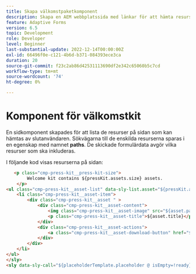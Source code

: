 ```yaml
---
title: Skapa välkomstpaketkomponent
description: Skapa en AEM webbplatssida med länkar för att hämta resurser baserat på skickade formulärdata.
feature: Adaptive Forms
version: 6.5
topic: Development
role: Developer
level: Beginner
last-substantial-update: 2022-12-14T00:00:00Z
exl-id: 66496f0e-c121-4b6d-b371-084393ece3ca
duration: 20
source-git-commit: f23c2ab86d42531113690df2e342c65060b5c7cd
workflow-type: tm+mt
source-wordcount: '74'
ht-degree: 0%

---
```


# Komponent för välkomstkit

En sidkomponent skapades för att lista de resurser på sidan som kan hämtas av slutanvändaren. Sökvägarna till de enskilda resurserna sparas i en egenskap med namnet **paths**. De skickade formulärdata avgör vilka resurser som ska inkluderas.

I följande kod visas resurserna på sidan:

```html
   <p class="cmp-press-kit__press-kit-size">
        Welcome kit contains ${pressKit.assets.size} assets.
    </p>
<ul class="cmp-press-kit__asset-list" data-sly-list.asset="${pressKit.assets}">
    <li class="cmp-press-kit__asset-item">
        <div class="cmp-press-kit__asset " >
            <div class="cmp-press-kit__asset-content">
                <img class="cmp-press-kit__asset-image" src="${asset.path}/jcr:content/renditions/cq5dam.thumbnail.319.319.png" alt="${asset.name}"/>
                <p class="cmp-press-kit__asset-title">${asset.title}</p>
            </div>
            <div class="cmp-press-kit__asset-actions">
                <a class="cmp-press-kit__asset-download-button" href="${asset.path}">Download</a>
            </div>
        </div>
    </li>
</ul>
</sly>
<sly data-sly-call="${placeholderTemplate.placeholder @ isEmpty=!ready}"></sly>
```
